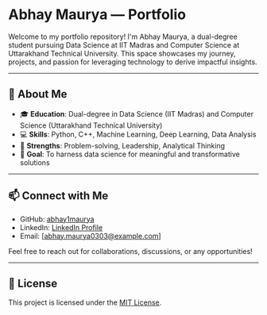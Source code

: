 # Abhay Maurya — Portfolio

Welcome to my portfolio repository! I'm Abhay Maurya, a dual-degree student pursuing Data Science at IIT Madras and Computer Science at Uttarakhand Technical University. This space showcases my journey, projects, and passion for leveraging technology to derive impactful insights.

---

## 🚀 About Me

- 🎓 **Education**: Dual-degree in Data Science (IIT Madras) and Computer Science (Uttarakhand Technical University)
- 💻 **Skills**: Python, C++, Machine Learning, Deep Learning, Data Analysis
- 🧠 **Strengths**: Problem-solving, Leadership, Analytical Thinking
- 🎯 **Goal**: To harness data science for meaningful and transformative solutions

---


## 📫 Connect with Me

- GitHub: [abhay1maurya](https://github.com/abhay1maurya)
- LinkedIn: [LinkedIn Profile](https://www.linkedin.com/in/abhay-maurya03/)
- Email: [abhay.maurya0303@example.com]

Feel free to reach out for collaborations, discussions, or any opportunities!

---

## 📄 License

This project is licensed under the [MIT License](LICENSE).

